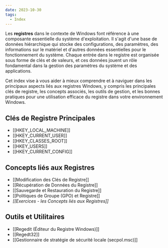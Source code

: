 ```yaml
---
date: 2023-10-30
tags:
  - Index
---
```


Les **registres** dans le contexte de Windows font référence à une composante essentielle du système d'exploitation. Il s'agit d'une base de données hiérarchique qui stocke des configurations, des paramètres, des informations sur le matériel et d'autres données essentielles pour le fonctionnement du système. Chaque entrée dans le registre est organisée sous forme de clés et de valeurs, et ces données jouent un rôle fondamental dans la gestion des paramètres du système et des applications.

Cet index vise à vous aider à mieux comprendre et à naviguer dans les principaux aspects liés aux registres Windows, y compris les principales clés de registre, les concepts associés, les outils de gestion, et les bonnes pratiques pour une utilisation efficace du registre dans votre environnement Windows.

## Clés de Registre Principales

- [[HKEY_LOCAL_MACHINE]]
- [[HKEY_CURRENT_USER]]
- [[HKEY_CLASSES_ROOT]]
- [[HKEY_USERS]]
- [[HKEY_CURRENT_CONFIG]]

## Concepts liés aux Registres

- [[Modification des Clés de Registre]]
- [[Récupération de Données du Registre]]
- [[Sauvegarde et Restauration du Registre]]
- [[Politiques de Groupe (GPO) et Registre]]
- *[[Exercices - les Concepts liés aux Registres]]*
## Outils et Utilitaires

- [[Regedit (Éditeur du Registre Windows)]]
- [[Regedt32]]
- [[Gestionnaire de stratégie de sécurité locale (secpol.msc)]]


